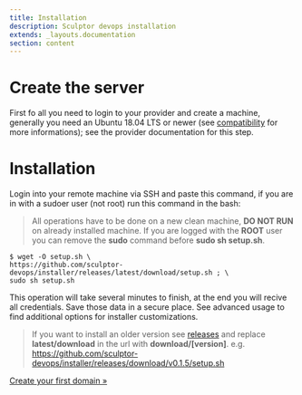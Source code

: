 ```yaml
---
title: Installation
description: Sculptor devops installation
extends: _layouts.documentation
section: content
---
```


# Create the server
First fo all you need to login to your provider and create a machine, generally you need an Ubuntu 18.04 LTS or newer (see [compatibility](/docs/platform/compatibility) for more informations); see the provider documentation for this step.

# Installation

Login into your remote machine via SSH and paste this command, if you are in with a sudoer user (not root) run this command in the bash:

> All operations have to be done on a new clean machine, **DO NOT RUN** on already installed machine.
> If you are logged with the **ROOT** user you can remove the **sudo** command before **sudo sh setup.sh**.

``` shell
$ wget -O setup.sh \
https://github.com/sculptor-devops/installer/releases/latest/download/setup.sh ; \
sudo sh setup.sh
```

This operation will take several minutes to finish, at the end you will recive all credentials.
Save those data in a secure place. See advanced usage to find additional options for installer customizations.

> If you want to install an older version see [releases](https://github.com/sculptor-devops/installer/releases) and replace **latest/download** in the url with **download/[version]**.
> e.g. https://github.com/sculptor-devops/installer/releases/download/v0.1.5/setup.sh

<asciinema :src="$withBase('/cast/installation_ubuntu18.cast')" cols="80" rows="24" speed="8" />


[Create your first domain &raquo;](/docs/getting-started/create-domain)

